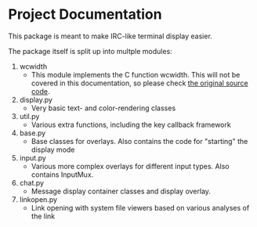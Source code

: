 Project Documentation
=====================
This package is meant to make IRC-like terminal display easier.

The package itself is split up into multple modules:
1. wcwidth
	* This module implements the C function wcwidth. This will not be covered in this documentation, so please check [the original source code](https://github.com/jquast/wcwidth).
2. display.py
	* Very basic text- and color-rendering classes
3. util.py
	* Various extra functions, including the key callback framework
4. base.py
	* Base classes for overlays. Also contains the code for "starting" the display mode
5. input.py
	* Various more complex overlays for different input types. Also contains InputMux.
5. chat.py
	* Message display container classes and display overlay.
6. linkopen.py
	* Link opening with system file viewers based on various analyses of the link
